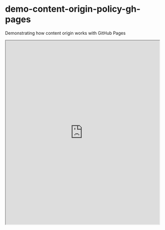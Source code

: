 # demo-content-origin-policy-gh-pages
Demonstrating how content origin works with GitHub Pages

<iframe src="https://github.com/d33bs/demo-content-origin-policy-gh-pages/raw/refs/heads/main/LICENSE?raw=true" width="100%" height="600px">
    Your browser does not support iframes.
</iframe>

